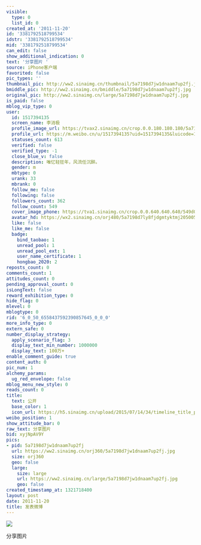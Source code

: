 ```yaml
---
visible:
  type: 0
  list_id: 0
created_at: '2011-11-20'
id: '3381792518799534'
idstr: '3381792518799534'
mid: '3381792518799534'
can_edit: false
show_additional_indication: 0
text: '分享图片 '
source: iPhone客户端
favorited: false
pic_types: ''
thumbnail_pic: http://ww2.sinaimg.cn/thumbnail/5a7198d7jw1dnaam7up2fj.jpg
bmiddle_pic: http://ww2.sinaimg.cn/bmiddle/5a7198d7jw1dnaam7up2fj.jpg
original_pic: http://ww2.sinaimg.cn/large/5a7198d7jw1dnaam7up2fj.jpg
is_paid: false
mblog_vip_type: 0
user:
  id: 1517394135
  screen_name: 李消极
  profile_image_url: https://tvax2.sinaimg.cn/crop.0.0.180.180.180/5a7198d7ly8fjdgmtyktmj20500500so.jpg?KID=imgbed,tva&Expires=1606399850&ssig=FuO68Q8OF8
  profile_url: https://m.weibo.cn/u/1517394135?uid=1517394135&luicode=10000011&lfid=2304131517394135_-_WEIBO_SECOND_PROFILE_WEIBO
  statuses_count: 613
  verified: false
  verified_type: -1
  close_blue_v: false
  description: 唯忆轻狂年，风流任沉醉。
  gender: m
  mbtype: 0
  urank: 33
  mbrank: 0
  follow_me: false
  following: false
  followers_count: 362
  follow_count: 549
  cover_image_phone: https://tva1.sinaimg.cn/crop.0.0.640.640.640/549d0121tw1egm1kjly3jj20hs0hsq4f.jpg
  avatar_hd: https://wx2.sinaimg.cn/orj480/5a7198d7ly8fjdgmtyktmj20500500so.jpg
  like: false
  like_me: false
  badge:
    bind_taobao: 1
    unread_pool: 1
    unread_pool_ext: 1
    user_name_certificate: 1
    hongbao_2020: 2
reposts_count: 0
comments_count: 1
attitudes_count: 0
pending_approval_count: 0
isLongText: false
reward_exhibition_type: 0
hide_flag: 0
mlevel: 0
mblogtype: 0
rid: '6_0_50_6558437592390857645_0_0_0'
more_info_type: 0
extern_safe: 0
number_display_strategy:
  apply_scenario_flag: 3
  display_text_min_number: 1000000
  display_text: 100万+
enable_comment_guide: true
content_auth: 0
pic_num: 1
alchemy_params:
  ug_red_envelope: false
mblog_menu_new_style: 0
reads_count: 0
title:
  text: 公开
  base_color: 1
  icon_url: https://h5.sinaimg.cn/upload/2015/07/14/34/timeline_title_public_default.png
weibo_position: 1
show_attitude_bar: 0
raw_text: 分享图片 ​​​
bid: xyjNpAV9Y
pics:
- pid: 5a7198d7jw1dnaam7up2fj
  url: https://ww2.sinaimg.cn/orj360/5a7198d7jw1dnaam7up2fj.jpg
  size: orj360
  geo: false
  large:
    size: large
    url: https://ww2.sinaimg.cn/large/5a7198d7jw1dnaam7up2fj.jpg
    geo: false
created_timestamp_at: 1321718400
layout: post
date: 2011-11-20
title: 发表微博
---
```


![](http://ww2.sinaimg.cn/large/5a7198d7jw1dnaam7up2fj.jpg)

分享图片 

